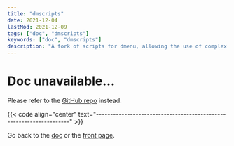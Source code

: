 ```yaml
---
title: "dmscripts"
date: 2021-12-04
lastMod: 2021-12-09
tags: ["doc", "dmscripts"]
keywords: ["doc", "dmscripts"]
description: "A fork of scripts for dmenu, allowing the use of complex commands in a friendly way."
---
```


# Doc unavailable...
Please refer to the [GitHub repo](https://github.com/a2n-s/dmscripts) instead.

{{< code align="center" text="--------------------------------------------------------------------" >}}

Go back to the [doc](/public/doc/config) or the [front page](/public).  
